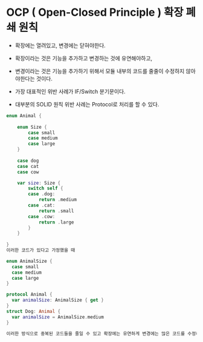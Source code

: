 # OCP ( Open-Closed Principle ) 확장 폐쇄 원칙
 
- 확장에는 열려있고, 변경에는 닫혀야한다.
- 확장이라는 것은 기능을 추가하고 변경하는 것에 유연해야하고, 
- 변경이라는 것은 기능을 추가하기 위해서 모듈 내부의 코드를 줄줄이 수정하지 않아야한다는 것이다.

- 가장 대표적인 위반 사례가 IF/Switch 분기문이다.
- 대부분의 SOLID 원칙 위반 사례는 Protocol로 처리를 할 수 있다.
```swift 
enum Animal {
    
    enum Size {
        case small
        case medium
        case large
    }
    
    case dog
    case cat
    case cow

    var size: Size {
        switch self {
        case .dog:
            return .medium
        case .cat:
            return .small
        case .cow:
            return .large
        }
    }
    
}
이러한 코드가 있다고 가정했을 때
```


```swift
enum AnimalSize {
  case small
  case medium
  case large
}

protocol Animal {
  var animalSize: AnimalSize { get }
}
struct Dog: Animal {
  var animalSize = AnimalSize.medium
}

이러한 방식으로 중복된 코드들을 줄일 수 있고 확장에는 유연하게 변경에는 많은 코드를 수정하지 않게 할 수 있다.
```
